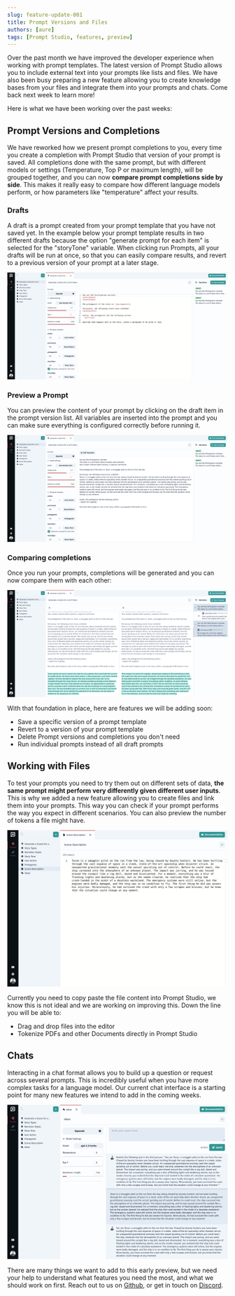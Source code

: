 ```yaml
---
slug: feature-update-001
title: Prompt Versions and Files
authors: [aure]
tags: [Prompt Studio, features, preview]
---
```


Over the past month we have improved the developer experience when working with prompt templates. The latest version of Prompt Studio allows you to include external text into your prompts like lists and files. We have also been busy preparing a new feature allowing you to create knowledge bases from your files and integrate them into your prompts and chats. Come back next week to learn more!

Here is what we have been working over the past weeks:

## Prompt Versions and Completions

We have reworked how we present prompt completions to you, every time you create a completion with Prompt Studio that version of your prompt is saved. All completions done with the same prompt, but with different models or settings (Temperature, Top P or maximum length), will be grouped together, and you can now **compare prompt completions side by side**. This makes it really easy to compare how different language models perform, or how parameters like "temperature" affect your results.

### Drafts

A draft is a prompt created from your prompt template that you have not saved yet. In the example below your prompt template results in two different drafts because the option "generate prompt for each item" is selected for the "storyTone" variable. When clicking run Prompts, all your drafts will be run at once, so that you can easily compare results, and revert to a previous version of your prompt at a later stage.

![DraftsScreenshot](./sc_1.png)

### Preview a Prompt

You can preview the content of your prompt by clicking on the draft item in the prompt version list. All variables are inserted into the prompt and you can make sure everything is configured correctly before running it.

![PromptPreviewScreenshot](./sc_2.png)

### Comparing completions

Once you run your prompts, completions will be generated and you can now compare them with each other:

![CompletionPageScreenshot](./sc_3.png)

With that foundation in place, here are features we will be adding soon:

- Save a specific version of a prompt template
- Revert to a version of your prompt template
- Delete Prompt versions and completions you don't need
- Run individual prompts instead of all draft prompts

## Working with Files

To test your prompts you need to try them out on different sets of data, **the same prompt might perform very differently given different user inputs**. This is why we added a new feature allowing you to create files and link them into your prompts. This way you can check if your prompt performs the way you expect in different scenarios. You can also preview the number of tokens a file might have.

![FilePageScreenshot](./sc_4.png)

Currently you need to copy paste the file content into Prompt Studio, we know this is not ideal and we are working on improving this. Down the line you will be able to:

- Drag and drop files into the editor
- Tokenize PDFs and other Documents directly in Prompt Studio

## Chats

Interacting in a chat format allows you to build up a question or request across several prompts. This is incredibly useful when you have more complex tasks for a language model. Our current chat interface is a starting point for many new features we intend to add in the coming weeks.

![ChatPageScreenshot](./sc_5.png)

There are many things we want to add to this early preview, but we need your help to understand what features you need the most, and what we should work on first. Reach out to us on [Github](https://github.com/pufflyai/prompt-studio-docs/discussions/categories/ideas), or get in touch on [Discord](https://discord.gg/3RxwUEk8fW).
